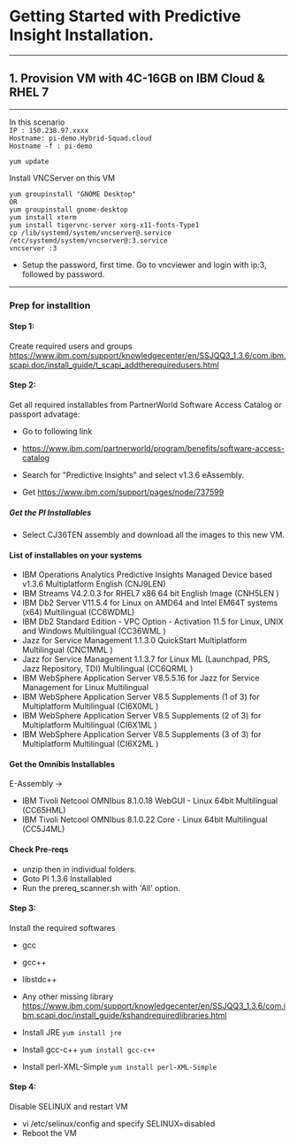 
# Getting Started with Predictive Insight Installation.


----
## 1. Provision VM with 4C-16GB on IBM Cloud & RHEL 7
----
In this scenario </br>
`IP : 150.238.97.xxxx` </br>
`Hostname: pi-demo.Hybrid-Squad.cloud` </br>
`Hostname -f : pi-demo` </br>

`yum update`

Install VNCServer on this VM

```
yum groupinstall "GNOME Desktop"
OR
yum groupinstall gnome-desktop
yum install xterm
yum install tigervnc-server xorg-x11-fonts-Type1
cp /lib/systemd/system/vncserver@.service /etc/systemd/system/vncserver@:3.service
vncserver :3 
```
- Setup the password, first time.
Go to vncviewer and login with ip:3, followed by password.


-----
###  Prep for installtion 

#### Step 1:
Create required users and groups
https://www.ibm.com/support/knowledgecenter/en/SSJQQ3_1.3.6/com.ibm.scapi.doc/install_guide/t_scapi_addtherequiredusers.html


#### Step 2:
Get all required installables from PartnerWorld Software Access Catalog or passport advatage:
- Go to following link </br>
- https://www.ibm.com/partnerworld/program/benefits/software-access-catalog
- Search for "Predictive Insights" and select v1.3.6 eAssembly.

- Get https://www.ibm.com/support/pages/node/737599

##### Get the PI Installables
- Select CJ36TEN assembly and download all the images to this new VM.

#### List of installables on your systems
- IBM Operations Analytics Predictive Insights Managed Device based v1.3.6 Multiplatform English (CNJ9LEN)
- IBM Streams V4.2.0.3 for RHEL7 x86 64 bit English Image (CNH5LEN )
- IBM Db2 Server V11.5.4 for Linux on AMD64 and Intel EM64T systems (x64) Multilingual (CC6WDML)
- IBM Db2 Standard Edition - VPC Option - Activation 11.5 for Linux, UNIX and Windows Multilingual (CC36WML ) 
- Jazz for Service Management 1.1.3.0 QuickStart Multiplatform Multilingual (CNC1MML )
- Jazz for Service Management 1.1.3.7 for Linux ML (Launchpad, PRS, Jazz Repository, TDI) Multilingual (CC6QRML )
-  IBM WebSphere Application Server V8.5.5.16 for Jazz for Service Management for Linux Multilingual
- IBM WebSphere Application Server V8.5 Supplements (1 of 3) for Multiplatform Multilingual (CI6X0ML )
-  IBM WebSphere Application Server V8.5 Supplements (2 of 3) for Multiplatform Multilingual (CI6X1ML )
- IBM WebSphere Application Server V8.5 Supplements (3 of 3) for Multiplatform Multilingual (CI6X2ML ) 


#### Get the Omnibis Installables
E-Assembly -> 
- IBM Tivoli Netcool OMNIbus 8.1.0.18 WebGUI - Linux 64bit Multilingual (CC65HML)
- IBM Tivoli Netcool OMNIbus 8.1.0.22 Core - Linux 64bit Multilingual (CC5J4ML)


#### Check Pre-reqs
- unzip then in individual folders.
- Goto PI 1.3.6 Installabled
- Run the prereq_scanner.sh with 'All' option.

#### Step 3: 
Install the required softwares
- gcc
- gcc++
- libstdc++
- Any other missing library
https://www.ibm.com/support/knowledgecenter/en/SSJQQ3_1.3.6/com.ibm.scapi.doc/install_guide/kshandrequiredlibraries.html

- Install JRE `yum install jre`
- Install gcc-c++ `yum install gcc-c++`
- Install perl-XML-Simple `yum install perl-XML-Simple`

#### Step 4: 
Disable SELINUX and restart VM
- vi /etc/selinux/config and specify SELINUX=disabled
- Reboot the VM
